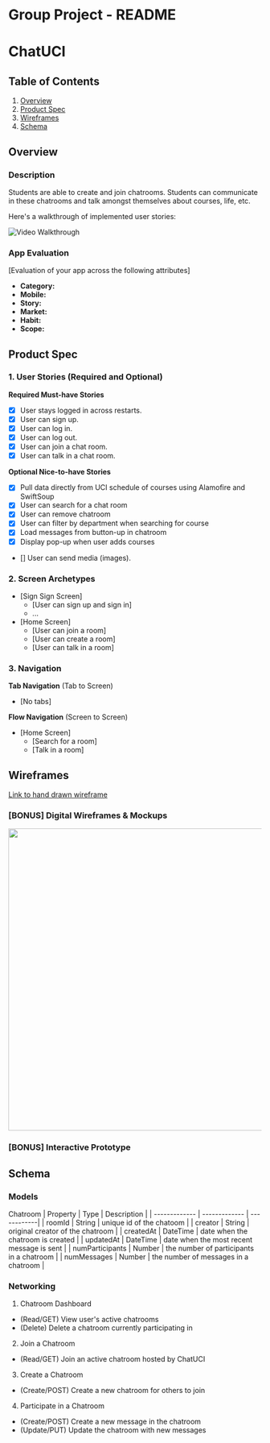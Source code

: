 Group Project - README 
===

# ChatUCI

## Table of Contents
1. [Overview](#Overview)
1. [Product Spec](#Product-Spec)
1. [Wireframes](#Wireframes)
2. [Schema](#Schema)

## Overview
### Description
Students are able to create and join chatrooms. Students can communicate in these chatrooms and talk amongst themselves about courses, life, etc.

Here's a walkthrough of implemented user stories:

<img src='http://g.recordit.co/NXpw0Xpefh.gif' title='Video Walkthrough' width='' alt='Video Walkthrough' />

### App Evaluation
[Evaluation of your app across the following attributes]
- **Category:**
- **Mobile:**
- **Story:**
- **Market:**
- **Habit:**
- **Scope:**

## Product Spec

### 1. User Stories (Required and Optional)

**Required Must-have Stories**

- [x] User stays logged in across restarts. 
- [x] User can sign up.
- [x] User can log in. 
- [x] User can log out. 
- [x] User can join a chat room.
- [x] User can talk in a chat room.

**Optional Nice-to-have Stories**

- [x] Pull data directly from UCI schedule of courses using Alamofire and SwiftSoup
- [x] User can search for a chat room
- [x] User can remove chatroom
- [x] User can filter by department when searching for course
- [x] Load messages from button-up in chatroom
- [x] Display pop-up when user adds courses
- [] User can send media (images).

### 2. Screen Archetypes

* [Sign Sign Screen]
   * [User can sign up and sign in]
   * ...
* [Home Screen]
   * [User can join a room]
   * [User can create a room]
   * [User can talk in a room]

### 3. Navigation

**Tab Navigation** (Tab to Screen)

* [No tabs]

**Flow Navigation** (Screen to Screen)

* [Home Screen]
   * [Search for a room]
   * [Talk in a room]


  
## Wireframes
[Link to hand drawn wireframe](https://imgur.com/a/Qbnx8NK)



### [BONUS] Digital Wireframes & Mockups
<img src="http://g.recordit.co/oLgfYQBhqa.gif" width=600>

### [BONUS] Interactive Prototype

## Schema 

### Models
Chatroom
|   Property    |      Type     | Description |
| ------------- | ------------- | ------------|
| roomId  | String | unique id of the chatoom |
| creator | String | original creator of the chatroom |
| createdAt | DateTime | date when the chatroom is created |
| updatedAt | DateTime | date when the most recent message is sent |
| numParticipants | Number | the number of participants in a chatroom |
| numMessages | Number | the number of messages in a chatroom |

### Networking
1. Chatroom Dashboard
  - (Read/GET) View user's active chatrooms
  - (Delete) Delete a chatroom currently participating in
2. Join a Chatroom
  - (Read/GET) Join an active chatroom hosted by ChatUCI
3. Create a Chatroom
  - (Create/POST) Create a new chatroom for others to join
4. Participate in a Chatroom
  - (Create/POST) Create a new message in the chatroom
  - (Update/PUT) Update the chatroom with new messages
